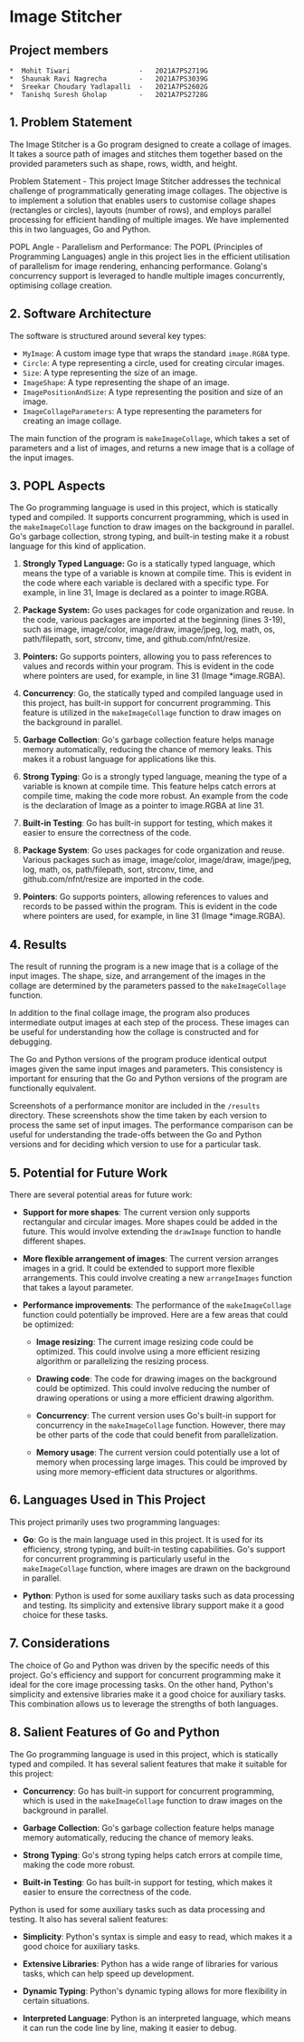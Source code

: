 # Image Stitcher

## **Project members**

    *  Mohit Tiwari                 -   2021A7PS2719G
    *  Shaunak Ravi Nagrecha        -   2021A7PS3039G
    *  Sreekar Choudary Yadlapalli  -   2021A7PS2602G
    *  Tanishq Suresh Gholap        -   2021A7PS2728G

## 1. Problem Statement

The Image Stitcher is a Go program designed to create a collage of images. It takes a source path of images and stitches them together based on the provided parameters such as shape, rows, width, and height.

Problem Statement -
This project Image Stitcher addresses the technical challenge of programmatically generating image collages. The objective is to implement a solution that enables users to customise collage shapes (rectangles or circles), layouts (number of rows), and employs parallel processing for efficient handling of multiple images. We have implemented this in two languages, Go and Python.

POPL Angle -
Parallelism and Performance: The POPL (Principles of Programming Languages) angle in this project lies in the efficient utilisation of parallelism for image rendering, enhancing performance. Golang's concurrency support is leveraged to handle multiple images concurrently, optimising collage creation.

## 2. Software Architecture

The software is structured around several key types:

- `MyImage`: A custom image type that wraps the standard `image.RGBA` type.
- `Circle`: A type representing a circle, used for creating circular images.
- `Size`: A type representing the size of an image.
- `ImageShape`: A type representing the shape of an image.
- `ImagePositionAndSize`: A type representing the position and size of an image.
- `ImageCollageParameters`: A type representing the parameters for creating an image collage.

The main function of the program is `makeImageCollage`, which takes a set of parameters and a list of images, and returns a new image that is a collage of the input images.

## 3. POPL Aspects

The Go programming language is used in this project, which is statically typed and compiled. It supports concurrent programming, which is used in the `makeImageCollage` function to draw images on the background in parallel. Go's garbage collection, strong typing, and built-in testing make it a robust language for this kind of application.

1. **Strongly Typed Language:** Go is a statically typed language, which means the type of a variable is known at compile time. This is evident in the code where each variable is declared with a specific type. For example, in line 31, Image is declared as a pointer to image.RGBA.
2. **Package System:** Go uses packages for code organization and reuse. In the code, various packages are imported at the beginning (lines 3-19), such as image, image/color, image/draw, image/jpeg, log, math, os, path/filepath, sort, strconv, time, and github.com/nfnt/resize.
3. **Pointers:** Go supports pointers, allowing you to pass references to values and records within your program. This is evident in the code where pointers are used, for example, in line 31 (Image \*image.RGBA).

4. **Concurrency**: Go, the statically typed and compiled language used in this project, has built-in support for concurrent programming. This feature is utilized in the `makeImageCollage` function to draw images on the background in parallel.

5. **Garbage Collection**: Go's garbage collection feature helps manage memory automatically, reducing the chance of memory leaks. This makes it a robust language for applications like this.

6. **Strong Typing**: Go is a strongly typed language, meaning the type of a variable is known at compile time. This feature helps catch errors at compile time, making the code more robust. An example from the code is the declaration of Image as a pointer to image.RGBA at line 31.

7. **Built-in Testing**: Go has built-in support for testing, which makes it easier to ensure the correctness of the code.

8. **Package System**: Go uses packages for code organization and reuse. Various packages such as image, image/color, image/draw, image/jpeg, log, math, os, path/filepath, sort, strconv, time, and github.com/nfnt/resize are imported in the code.

9. **Pointers**: Go supports pointers, allowing references to values and records to be passed within the program. This is evident in the code where pointers are used, for example, in line 31 (Image \*image.RGBA).

## 4. Results

The result of running the program is a new image that is a collage of the input images. The shape, size, and arrangement of the images in the collage are determined by the parameters passed to the `makeImageCollage` function.

In addition to the final collage image, the program also produces intermediate output images at each step of the process. These images can be useful for understanding how the collage is constructed and for debugging.

The Go and Python versions of the program produce identical output images given the same input images and parameters. This consistency is important for ensuring that the Go and Python versions of the program are functionally equivalent.

Screenshots of a performance monitor are included in the `/results` directory. These screenshots show the time taken by each version to process the same set of input images. The performance comparison can be useful for understanding the trade-offs between the Go and Python versions and for deciding which version to use for a particular task.

## 5. Potential for Future Work

There are several potential areas for future work:

- **Support for more shapes**: The current version only supports rectangular and circular images. More shapes could be added in the future. This would involve extending the `drawImage` function to handle different shapes.

- **More flexible arrangement of images**: The current version arranges images in a grid. It could be extended to support more flexible arrangements. This could involve creating a new `arrangeImages` function that takes a layout parameter.

- **Performance improvements**: The performance of the `makeImageCollage` function could potentially be improved. Here are a few areas that could be optimized:

  - **Image resizing**: The current image resizing code could be optimized. This could involve using a more efficient resizing algorithm or parallelizing the resizing process.

  - **Drawing code**: The code for drawing images on the background could be optimized. This could involve reducing the number of drawing operations or using a more efficient drawing algorithm.

  - **Concurrency**: The current version uses Go's built-in support for concurrency in the `makeImageCollage` function. However, there may be other parts of the code that could benefit from parallelization.

  - **Memory usage**: The current version could potentially use a lot of memory when processing large images. This could be improved by using more memory-efficient data structures or algorithms.

## 6. Languages Used in This Project

This project primarily uses two programming languages:

- **Go**: Go is the main language used in this project. It is used for its efficiency, strong typing, and built-in testing capabilities. Go's support for concurrent programming is particularly useful in the `makeImageCollage` function, where images are drawn on the background in parallel.

- **Python**: Python is used for some auxiliary tasks such as data processing and testing. Its simplicity and extensive library support make it a good choice for these tasks.

## 7. Considerations

The choice of Go and Python was driven by the specific needs of this project. Go's efficiency and support for concurrent programming make it ideal for the core image processing tasks. On the other hand, Python's simplicity and extensive libraries make it a good choice for auxiliary tasks. This combination allows us to leverage the strengths of both languages.

## 8. Salient Features of Go and Python

The Go programming language is used in this project, which is statically typed and compiled. It has several salient features that make it suitable for this project:

- **Concurrency**: Go has built-in support for concurrent programming, which is used in the `makeImageCollage` function to draw images on the background in parallel.

- **Garbage Collection**: Go's garbage collection feature helps manage memory automatically, reducing the chance of memory leaks.

- **Strong Typing**: Go's strong typing helps catch errors at compile time, making the code more robust.

- **Built-in Testing**: Go has built-in support for testing, which makes it easier to ensure the correctness of the code.

Python is used for some auxiliary tasks such as data processing and testing. It also has several salient features:

- **Simplicity**: Python's syntax is simple and easy to read, which makes it a good choice for auxiliary tasks.

- **Extensive Libraries**: Python has a wide range of libraries for various tasks, which can help speed up development.

- **Dynamic Typing**: Python's dynamic typing allows for more flexibility in certain situations.

- **Interpreted Language**: Python is an interpreted language, which means it can run the code line by line, making it easier to debug.
